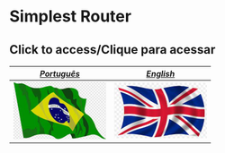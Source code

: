 # Simplest Router

## Click to access/Clique para acessar

[*Português*](pt-BR) | [*English*](en-US)
----------- | ----------
<a href="pt-BR"><img src="pt.png"> | <a href="en-US"><img src="en.png">

